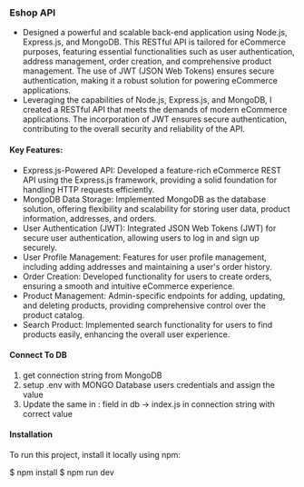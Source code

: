 ### Eshop API

- Designed a powerful and scalable back-end application using Node.js, Express.js, and MongoDB. This RESTful API is tailored for eCommerce purposes, featuring essential functionalities such as user authentication, address management, order creation, and comprehensive product management. The use of JWT (JSON Web Tokens) ensures secure authentication, making it a robust solution for powering eCommerce applications.
- Leveraging the capabilities of Node.js, Express.js, and MongoDB, I created a RESTful API that meets the demands of modern eCommerce applications. The incorporation of JWT ensures secure authentication, contributing to the overall security and reliability of the API.

#### Key Features:

- Express.js-Powered API: Developed a feature-rich eCommerce REST API using the Express.js framework, providing a solid foundation for handling HTTP requests efficiently.
- MongoDB Data Storage: Implemented MongoDB as the database solution, offering flexibility and scalability for storing user data, product information, addresses, and orders.
- User Authentication (JWT): Integrated JSON Web Tokens (JWT) for secure user authentication, allowing users to log in and sign up securely.
- User Profile Management: Features for user profile management, including adding addresses and maintaining a user's order history.
- Order Creation: Developed functionality for users to create orders, ensuring a smooth and intuitive eCommerce experience.
- Product Management: Admin-specific endpoints for adding, updating, and deleting products, providing comprehensive control over the product catalog.
- Search Product: Implemented search functionality for users to find products easily, enhancing the overall user experience.

#### Connect To DB

1. get connection string from MongoDB
2. setup .env with MONGO Database users credentials and assign the value
3. Update the same in <username>:<password> field in db -> index.js in connection string with correct value

#### Installation

To run this project, install it locally using npm:

$ npm install
$ npm run dev

